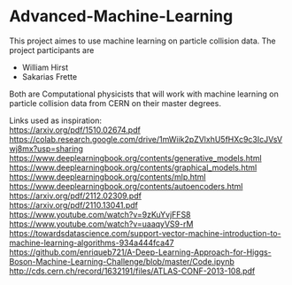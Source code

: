 # Advanced-Machine-Learning

This project aimes to use machine learning on particle collision data.
The project participants are 
* William Hirst 
* Sakarias Frette

Both are Computational physicists that will work with machine learning on 
particle collision data from CERN on their master degrees. 



Links used as inspiration: <br /> 
https://arxiv.org/pdf/1510.02674.pdf <br /> 
https://colab.research.google.com/drive/1mWiik2pZVlxhU5fHXc9c3IcJVsVwj8mx?usp=sharing <br /> 
https://www.deeplearningbook.org/contents/generative_models.html <br /> 
https://www.deeplearningbook.org/contents/graphical_models.html <br /> 
https://www.deeplearningbook.org/contents/mlp.html <br /> 
https://www.deeplearningbook.org/contents/autoencoders.html <br /> 
https://arxiv.org/pdf/2112.02309.pdf <br /> 
https://arxiv.org/pdf/2110.13041.pdf <br /> 
https://www.youtube.com/watch?v=9zKuYvjFFS8 <br /> 
https://www.youtube.com/watch?v=uaaqyVS9-rM <br /> 
https://towardsdatascience.com/support-vector-machine-introduction-to-machine-learning-algorithms-934a444fca47 <br /> 
https://github.com/enriqueb721/A-Deep-Learning-Approach-for-Higgs-Boson-Machine-Learning-Challenge/blob/master/Code.ipynb <br /> 
http://cds.cern.ch/record/1632191/files/ATLAS-CONF-2013-108.pdf <br /> 
